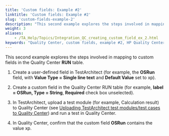 ```yaml
--- 
title: 'Custom fields: Example #2'
linktitle: 'Custom fields: Example #2'
slug: 'custom-fields-example-2'
description: "This second example explores the steps involved in mapping to custom fields in the Quality Center RUN table."
weight: 3
aliases: 
    - /TA_Help/Topics/Integration_QC_creating_custom_field_ex_2.html
keywords: "Quality Center, custom fields, example #2, HP Quality Center, example #2, example #2, integration, custom fields, example #2"
---
```


This second example explores the steps involved in mapping to custom fields in the Quality Center **RUN** table.

1.  Create a user-defined field in TestArchitect \(for example, the **OSRun** field, with **Value Type = Single line text** and **Default Value** set to xp\).

2.  Create a custom field in the Quality Center RUN table \(for example, **label = OSRun, Type = String**, **Required** check box unselected\).

3.  In TestArchitect, upload a test module \(for example, Calculation result\) to Quality Center \(see [Uploading TestArchitect test modules/test cases to Quality Center](/TA_Help/Topics/Integration_QC_test_development_step_2.html)\) and run a test in Quality Center.

4.  In Quality Center, confirm that the custom field **OSRun** contains the value xp.






